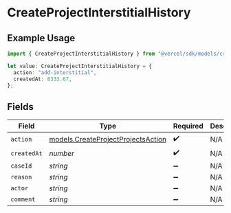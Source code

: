 # CreateProjectInterstitialHistory

## Example Usage

```typescript
import { CreateProjectInterstitialHistory } from "@vercel/sdk/models/createprojectop.js";

let value: CreateProjectInterstitialHistory = {
  action: "add-interstitial",
  createdAt: 8333.67,
};
```

## Fields

| Field                                                                          | Type                                                                           | Required                                                                       | Description                                                                    |
| ------------------------------------------------------------------------------ | ------------------------------------------------------------------------------ | ------------------------------------------------------------------------------ | ------------------------------------------------------------------------------ |
| `action`                                                                       | [models.CreateProjectProjectsAction](../models/createprojectprojectsaction.md) | :heavy_check_mark:                                                             | N/A                                                                            |
| `createdAt`                                                                    | *number*                                                                       | :heavy_check_mark:                                                             | N/A                                                                            |
| `caseId`                                                                       | *string*                                                                       | :heavy_minus_sign:                                                             | N/A                                                                            |
| `reason`                                                                       | *string*                                                                       | :heavy_minus_sign:                                                             | N/A                                                                            |
| `actor`                                                                        | *string*                                                                       | :heavy_minus_sign:                                                             | N/A                                                                            |
| `comment`                                                                      | *string*                                                                       | :heavy_minus_sign:                                                             | N/A                                                                            |